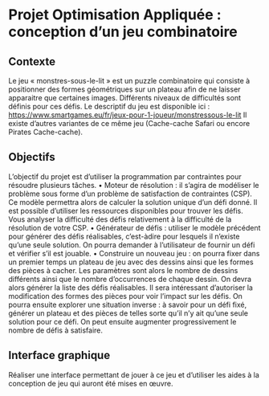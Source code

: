 # Projet Optimisation Appliquée : conception d’un jeu combinatoire
## Contexte
Le jeu « monstres-sous-le-lit » est un puzzle combinatoire qui consiste à positionner des formes
géométriques sur un plateau afin de ne laisser apparaitre que certaines images. Différents niveaux de
difficultés sont définis pour ces défis.
Le descriptif du jeu est disponible ici : https://www.smartgames.eu/fr/jeux-pour-1-joueur/monstressous-le-lit
Il existe d’autres variantes de ce même jeu (Cache-cache Safari ou encore Pirates Cache-cache).
## Objectifs
L’objectif du projet est d’utiliser la programmation par contraintes pour résoudre plusieurs tâches.
• Moteur de résolution : il s’agira de modéliser le problème sous forme d’un problème de
satisfaction de contraintes (CSP). Ce modèle permettra alors de calculer la solution unique
d’un défi donné. Il est possible d’utiliser les ressources disponibles pour trouver les défis.
Vous analyser la difficulté des défis relativement à la difficulté de la résolution de votre CSP.
• Générateur de défis : utiliser le modèle précédent pour générer des défis réalisables, c’est-àdire pour lesquels il n’existe qu’une seule solution. On pourra demander à l’utilisateur de
fournir un défi et vérifier s’il est jouable.
• Construire un nouveau jeu : on pourra fixer dans un premier temps un plateau de jeu avec
des dessins ainsi que les formes des pièces à cacher. Les paramètres sont alors le nombre de
dessins différents ainsi que le nombre d’occurrences de chaque dessin. On devra alors
générer la liste des défis réalisables. Il sera intéressant d’autoriser la modification des formes
des pièces pour voir l’impact sur les défis.
On pourra ensuite explorer une situation inverse : à savoir pour un défi fixé, générer un
plateau et des pièces de telles sorte qu’il n’y ait qu’une seule solution pour ce défi. On peut
ensuite augmenter progressivement le nombre de défis à satisfaire.
## Interface graphique
Réaliser une interface permettant de jouer à ce jeu et d’utiliser les aides à la conception de jeu qui
auront été mises en œuvre. 